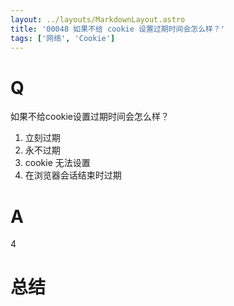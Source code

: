 ```yaml
---
layout: ../layouts/MarkdownLayout.astro
title: '00048 如果不给 cookie 设置过期时间会怎么样？'
tags: ['网络', 'Cookie']
---
```


# Q

如果不给cookie设置过期时间会怎么样？

1. 立刻过期
2. 永不过期
3. cookie 无法设置
4. 在浏览器会话结束时过期

# A

4

# 总结



<script>
  function func() {

  }
  
</script>